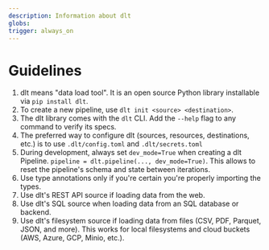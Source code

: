 ```yaml
---
description: Information about dlt
globs:
trigger: always_on
---
```


# Guidelines
1. dlt means "data load tool". It is an open source Python library installable via `pip install dlt`.
2. To create a new pipeline, use `dlt init <source> <destination>`.
3. The dlt library comes with the `dlt` CLI. Add the `--help` flag to any command to verify its specs. 
4. The preferred way to configure dlt (sources, resources, destinations, etc.) is to use `.dlt/config.toml` and `.dlt/secrets.toml`
5. During development, always set `dev_mode=True` when creating a dlt Pipeline. `pipeline = dlt.pipeline(..., dev_mode=True)`. This allows to reset the pipeline's schema and state between iterations.
6. Use type annotations only if you're certain you're properly importing the types.
7. Use dlt's REST API source if loading data from the web.
8. Use dlt's SQL source when loading data from an SQL database or backend.
9. Use dlt's filesystem source if loading data from files (CSV, PDF, Parquet, JSON, and more). This works for local filesystems and cloud buckets (AWS, Azure, GCP, Minio, etc.).